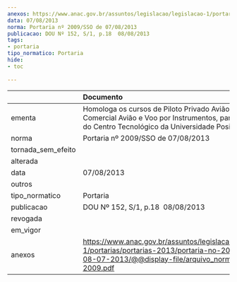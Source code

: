 ```yaml
---
anexos: https://www.anac.gov.br/assuntos/legislacao/legislacao-1/portarias/portarias-2013/portaria-no-2009-sso-de-08-07-2013/@@display-file/arquivo_norma/PA2013-2009.pdf
data: 07/08/2013
norma: Portaria nº 2009/SSO de 07/08/2013
publicacao: DOU Nº 152, S/1, p.18  08/08/2013
tags:
- portaria
tipo_normatico: Portaria
hide: 
- toc 
 
---
```


|                    | Documento                                                                                                                                                         |
|:-------------------|:------------------------------------------------------------------------------------------------------------------------------------------------------------------|
| ementa             | Homologa os cursos de Piloto Privado Avião, Piloto Comercial Avião e Voo por Instrumentos, parte teórica, do Centro Tecnológico da Universidade Positivo.         |
| norma              | Portaria nº 2009/SSO de 07/08/2013                                                                                                                                |
| tornada_sem_efeito |                                                                                                                                                                   |
| alterada           |                                                                                                                                                                   |
| data               | 07/08/2013                                                                                                                                                        |
| outros             |                                                                                                                                                                   |
| tipo_normatico     | Portaria                                                                                                                                                          |
| publicacao         | DOU Nº 152, S/1, p.18  08/08/2013                                                                                                                                 |
| revogada           |                                                                                                                                                                   |
| em_vigor           |                                                                                                                                                                   |
| anexos             | https://www.anac.gov.br/assuntos/legislacao/legislacao-1/portarias/portarias-2013/portaria-no-2009-sso-de-08-07-2013/@@display-file/arquivo_norma/PA2013-2009.pdf |